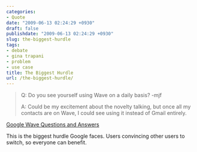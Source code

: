 ```yaml
---
categories:
- Quote
date: "2009-06-13 02:24:29 +0930"
draft: false
publishdate: "2009-06-13 02:24:29 +0930"
slug: the-biggest-hurdle
tags:
- debate
- gina trapani
- problem
- use case
title: The Biggest Hurdle
url: /the-biggest-hurdle/
---
```

> Q: Do you see yourself using Wave on a daily basis? -mjf
>
> A: Could be my excitement about the novelty talking, but once all my
> contacts are on Wave, I could see using it instead of Gmail entirely.

[Google Wave Questions and
Answers](http://smarterware.org/2021/google-wave-qa)

This is the biggest hurdle Google faces. Users convincing other users to
switch, so everyone can benefit.